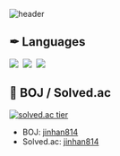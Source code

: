 ![header](https://capsule-render.vercel.app/api?type=waving&color=87CEFA&text=%20JinHanPark%20%20&height=200&fontSize=100&fontColor=FFFFFF)

## ✒ Languages

<p align="left">
<img src="https://img.shields.io/badge/Python-3766AB?style=flat-square&logo=Python&logoColor=white"/></a>&nbsp 
<img src="https://img.shields.io/badge/C++-00599C?style=flat-square&logo=C%2B%2B&logoColor=white"/></a>&nbsp 
<img src="https://img.shields.io/badge/C-FFD400?style=flat-square&logo=C&logoColor=white"/></a>&nbsp 
</p>

## 💎 BOJ / Solved.ac

[![solved.ac tier](http://mazassumnida.wtf/api/v2/generate_badge?boj=jinhan814)](https://solved.ac/jinhan814)

- BOJ: [jinhan814](https://www.acmicpc.net/user/jinhan814)
- Solved.ac: [jinhan814](https://solved.ac/profile/jinhan814)
